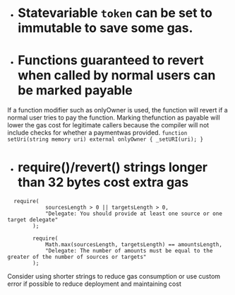* # Statevariable `token` can be set to immutable to save some gas.

* # Functions guaranteed to revert when called by normal users can be marked payable
If a function modifier such as onlyOwner is used, the function will revert if a normal user tries to pay the function.
Marking thefunction as payable will lower the gas cost for legitimate callers because the compiler will not include checks for whether a paymentwas provided.
`
 function setUri(string memory uri) external onlyOwner {
        _setURI(uri);
    } `

* # require()/revert() strings longer than 32 bytes cost extra gas

``` solidity
  require(
            sourcesLength > 0 || targetsLength > 0,
            "Delegate: You should provide at least one source or one target delegate"
        );

        require(
            Math.max(sourcesLength, targetsLength) == amountsLength,
            "Delegate: The number of amounts must be equal to the greater of the number of sources or targets"
        );
```

Consider using shorter strings to reduce gas consumption or use custom error if possible to reduce deployment and maintaining cost